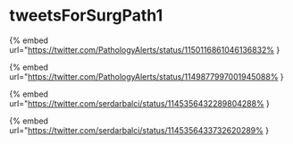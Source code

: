 # tweetsForSurgPath1

{% embed url="https://twitter.com/PathologyAlerts/status/1150116861046136832% }

{% embed url="https://twitter.com/PathologyAlerts/status/1149877997001945088% }

{% embed url="https://twitter.com/serdarbalci/status/1145356432289804288% }

{% embed url="https://twitter.com/serdarbalci/status/1145356433732620289% }

